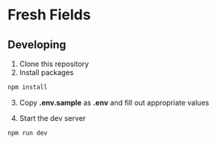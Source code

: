 # Fresh Fields

## Developing

1. Clone this repository
2. Install packages

```bash
npm install
```

3. Copy **.env.sample** as **.env** and fill out appropriate values

4. Start the dev server

```bash
npm run dev
```
